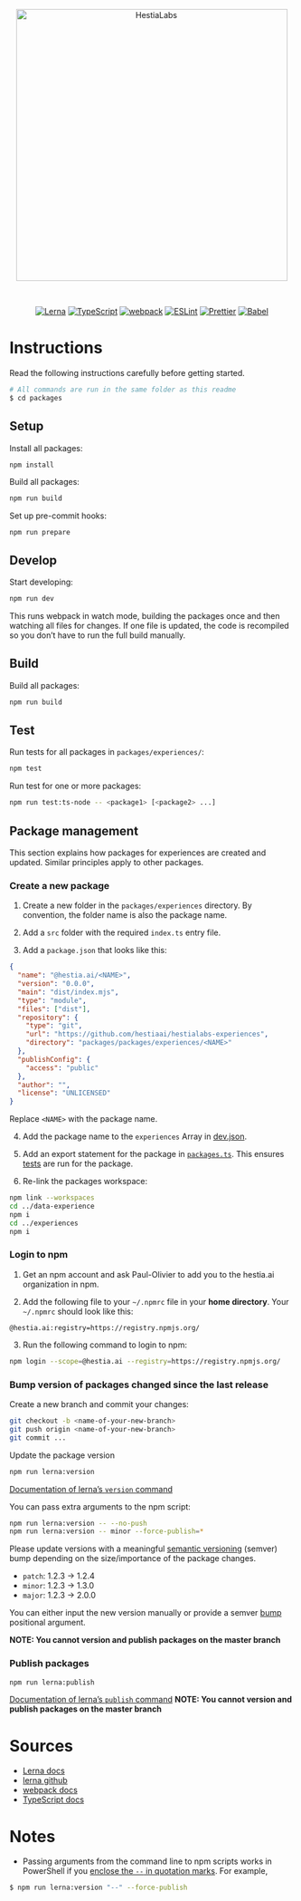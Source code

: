 <p align="center">
  <img alt="HestiaLabs" src="https://hestialabs.org/assets/img/hestialabs-logo+text.svg" width="480">
</p>

<br>

<p align="center">
  <a href="https://lerna.js.org/"><img alt="Lerna" src="https://img.shields.io/badge/Lerna-3E3E3E?style=for-the-badge&logo=lerna&logoColor=white"></a>
  <a href="https://www.typescriptlang.org/"><img alt="TypeScript" src="https://img.shields.io/badge/TypeScript-007ACC?style=for-the-badge&logo=typescript&logoColor=white"></a>
  <a href="https://webpack.js.org/"><img alt="webpack" src="https://img.shields.io/badge/Webpack-8DD6F9?style=for-the-badge&logo=Webpack&logoColor=white"></a>
  <a href="https://eslint.org"><img alt="ESLint" src="https://img.shields.io/badge/eslint-3A33D1?style=for-the-badge&logo=eslint&logoColor=white"></a>
  <a href="https://prettier.io/"><img alt="Prettier" src="https://img.shields.io/badge/prettier-1A2C34?style=for-the-badge&logo=prettier&logoColor=F7BA3E"></a>
  <a href="https://babeljs.io/"><img alt="Babel" src="https://img.shields.io/badge/Babel-F9DC3E?style=for-the-badge&logo=babel&logoColor=white"></a>

</p>

# Instructions

Read the following instructions carefully before getting started.

```bash
# All commands are run in the same folder as this readme
$ cd packages
```

## Setup

Install all packages:

```sh
npm install
```

Build all packages:

```sh
npm run build
```

Set up pre-commit hooks:

```
npm run prepare
```

## Develop

Start developing:

```sh
npm run dev
```

This runs webpack in watch mode, building the packages once and then watching all files for changes. If one file is updated, the code is recompiled so you don’t have to run the full build manually.

## Build

Build all packages:

```sh
npm run build
```

## Test

Run tests for all packages in `packages/experiences/`:

```sh
npm test
```

Run test for one or more packages:

```sh
npm run test:ts-node -- <package1> [<package2> ...]
```

## Package management

This section explains how packages for experiences are created and updated. Similar principles apply to other packages.

### Create a new package

1. Create a new folder in the `packages/experiences` directory. By convention, the folder name is also the package name.

2. Add a `src` folder with the required `index.ts` entry file.

3. Add a `package.json` that looks like this:

```json
{
  "name": "@hestia.ai/<NAME>",
  "version": "0.0.0",
  "main": "dist/index.mjs",
  "type": "module",
  "files": ["dist"],
  "repository": {
    "type": "git",
    "url": "https://github.com/hestiaai/hestialabs-experiences",
    "directory": "packages/packages/experiences/<NAME>"
  },
  "publishConfig": {
    "access": "public"
  },
  "author": "",
  "license": "UNLICENSED"
}
```

Replace `<NAME>` with the package name.

4. Add the package name to the `experiences` Array in [dev.json](https://github.com/hestiaAI/hestialabs-experiences/blob/master/experiences/config/dev.json).

5. Add an export statement for the package in [`packages.ts`](./packages.ts). This ensures [tests](./test.ts) are run for the package.

6. Re-link the packages workspace:

```sh
npm link --workspaces
cd ../data-experience
npm i
cd ../experiences
npm i
```

### Login to npm

1. Get an npm account and ask Paul-Olivier to add you to the hestia.ai organization in npm.

2. Add the following file to your `~/.npmrc` file in your **home directory**. Your `~/.npmrc` should look like this:

```
@hestia.ai:registry=https://registry.npmjs.org/
```

3. Run the following command to login to npm:

```sh
npm login --scope=@hestia.ai --registry=https://registry.npmjs.org/
```

### Bump version of packages changed since the last release

Create a new branch and commit your changes:

```sh
git checkout -b <name-of-your-new-branch>
git push origin <name-of-your-new-branch>
git commit ...
```

Update the package version

```sh
npm run lerna:version
```

[Documentation of lerna’s `version` command](https://github.com/lerna/lerna/tree/main/libs/commands/version#readme)

You can pass extra arguments to the npm script:

```sh
npm run lerna:version -- --no-push
npm run lerna:version -- minor --force-publish=*
```

Please update versions with a meaningful [semantic versioning](https://docs.npmjs.com/about-semantic-versioning) (semver) bump depending on the size/importance of the package changes.

- `patch`: 1.2.3 -> 1.2.4
- `minor`: 1.2.3 -> 1.3.0
- `major`: 1.2.3 -> 2.0.0

You can either input the new version manually or provide a semver [bump](https://github.com/lerna/lerna/tree/main/libs/commands/version#semver-bump) positional argument.

**NOTE: You cannot version and publish packages on the master branch**

### Publish packages

```sh
npm run lerna:publish
```

[Documentation of lerna’s `publish` command](https://github.com/lerna/lerna/tree/main/libs/commands/publish#readme)
**NOTE: You cannot version and publish packages on the master branch**

# Sources

- [Lerna docs](https://lerna.js.org/docs/introduction)
- [lerna github](https://github.com/lerna/lerna)
- [webpack docs](https://webpack.js.org/concepts/)
- [TypeScript docs](https://www.typescriptlang.org/docs/)

# Notes

- Passing arguments from the command line to npm scripts works in PowerShell if you [enclose the `--` in quotation marks](https://stackoverflow.com/a/65530483/8238129). For example,

```sh
$ npm run lerna:version "--" --force-publish
```
